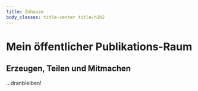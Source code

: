 ```yaml
---
title: Zuhause
body_classes: title-center title-h1h2
---
```


# Mein öffentlicher Publikations-Raum

## Erzeugen, Teilen und Mitmachen

...dranbleiben!
